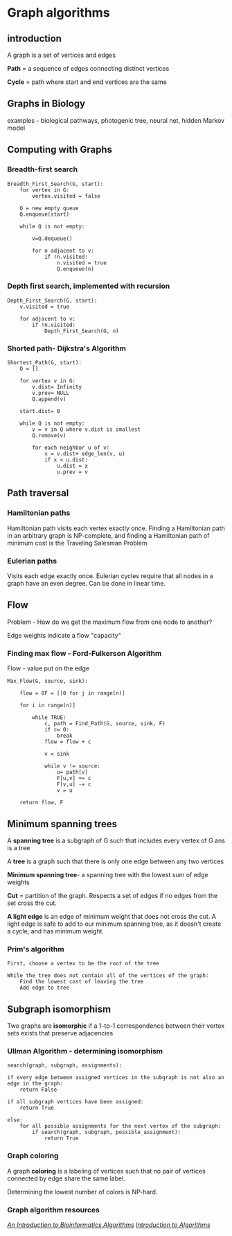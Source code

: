 # Graph algorithms

## introduction 

A graph is a set of vertices and edges 


**Path** = a sequence of edges connecting distinct vertices 


**Cycle** = path where start and end vertices are the same 


## Graphs in Biology 


examples - biological pathways, photogenic tree, neural net, hidden Markov model  


## Computing with Graphs 

### Breadth-first search 

```
Breadth_First_Search(G, start): 
	for vertex in G: 
		vertex.visited = false 

	Q = new empty queue 
	Q.enqueue(start)

	while Q is not empty: 

		v=Q.dequeue() 

		for n adjacent to v: 
			if !n.visited: 
				n.visited = true 
				Q.enqueue(n) 
```


### Depth first search, implemented with recursion 

```
Depth_First_Search(G, start): 
	v.visited = true 

	for adjacent to v: 
		if !n.visited: 
			Depth_First_Search(G, n)
``` 


### Shorted path- Dijkstra's Algorithm 

```
Shortest_Path(G, start):	
	Q = []

	for vertex v in G:
		v.dist= Infinity
		v.prev= NULL
		Q.append(v)

	start.dist= 0

	while Q is not empty:
		v = v in Q where v.dist is smallest
		Q.remove(v)

		for each neighbor u of v:
			x = v.dist+ edge_len(v, u)
			if x < u.dist:
				u.dist = x
				u.prev = v
```

## Path traversal 

### Hamiltonian paths
Hamiltonian path visits each vertex exactly once. Finding a Hamiltonian path in an arbitrary graph is NP-complete, and finding a Hamiltonian path of minimum cost is the Traveling Salesman Problem 


### Eulerian paths 
Visits each edge exactly once. Eulerian cycles require that all nodes in a graph have an even degree. Can be done in linear time. 


## Flow 


Problem - How do we get the maximum flow from one node to another? 


Edge weights indicate a flow "capacity"


### Finding max flow - Ford-Fulkerson Algorithm 


Flow - value put on the edge 

```
Max_Flow(G, source, sink):
	
	flow = 0F = [[0 for j in range(n)] 
	
	for i in range(n)]

		while TRUE:
			c, path = Find_Path(G, source, sink, F)
			if c= 0:
				break
			flow = flow + c
			
			v = sink

			while v != source:
				u= path[v]
				F[u,v] += c
				F[v,u] -= c
				v = u

	return flow, F
```



## Minimum spanning trees 


A **spanning tree** is a subgraph of G such that includes every vertex of G ans is a tree 

A **tree** is a graph such that there is only one edge between any two vertices 

**Minimum spanning tree**- a spanning tree with the lowest sum of edge weights

**Cut** = partition of the graph. Respects a set of edges if no edges from the set cross the cut. 

**A light edge**  is an edge of minimum weight that does not cross the cut. A light edge is safe to add to our minimum spanning tree, as it doesn't create a cycle, and has minimum weight. 


### Prim's algorithm  

```
First, choose a vertex to be the root of the tree 

While the tree does not contain all of the vertices of the graph: 
	Find the lowest cost of leaving the tree 
	Add edge to tree 
```

## Subgraph isomorphism 


Two graphs are **isomorphic** if a 1-to-1 correspondence between their vertex sets exists that preserve adjacencies

### Ullman Algorithm - determining isomorphism 

```
search(graph, subgraph, assignments): 

if every edge between assigned vertices in the subgraph is not also an edge in the graph: 
	return False 

if all subgraph vertices have been assigned: 
	return True 

else: 
	for all possible assignments for the next vertex of the subgraph: 
		if search(graph, subgraph, possible_assignment): 
			return True 
```


### Graph coloring 

A graph **coloring** is a labeling of vertices such that no pair of vertices connected by edge share the same label. 


Determining the lowest number of colors is NP-hard. 


### Graph algorithm resources 

[*An Introduction to Bioinformatics Algorithms*](https://mitpress.mit.edu/books/introduction-bioinformatics-algorithms)
[*Introduction to Algorithms*](http://ressources.unisciel.fr/algoprog/s00aaroot/aa00module1/res/%5BCormen-AL2011%5DIntroduction_To_Algorithms-A3.pdf)








